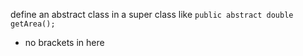 define an abstract class in a super class like `public abstract double getArea();`
- no brackets in here